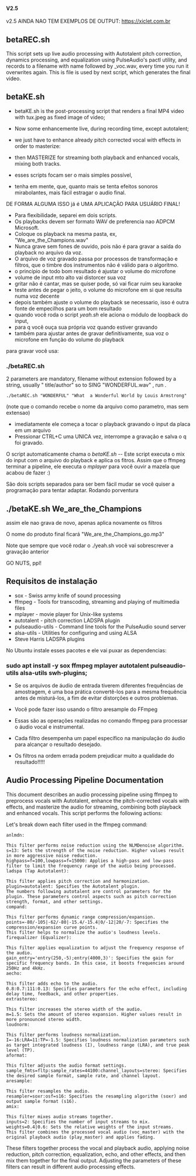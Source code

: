 #### V2.5
v2.5 AINDA NAO TEM EXEMPLOS DE OUTPUT: https://xiclet.com.br

## betaREC.sh
This script sets up live audio processing with Autotalent pitch correction, dynamics processing, and equalization using PulseAudio's pactl utility,
and records to a filename with name followed by _voc.wav, every time you run it overwrites again. This is file is used by next script, which generates the final video.

## betaKE.sh

* betaKE.sh is the post-processing script that renders a final MP4 video with tux.jpeg as fixed image of video;
* Now some enhancemente live, during recording time, except autotalent;
* we just have to enhance already pitch corrected vocal with effects in order to masterize:
* then MASTERIZE for streaming both playback and enhanced vocals, mixing both tracks.

 * esses scripts focam ser o mais simples possível,
 * tenha em mente, que, quanto mais se tenta efeitos sonoros mirabolantes, mais fácil estragar o audio final. 

DE FORMA ALGUMA ISSO já é UMA APLICAÇÃO PARA USUÁRIO FINAL!

* Para flexibilidade, separei em dois scripts. 
* Os playbacks devem ser formato WAV de preferencia nao ADPCM Microsoft.
* Coloque os playback na mesma pasta, ex, "We_are_the_Champions.wav"
* Nunca grave sem fones de ouvido, pois não é para gravar a saída do playback no arquivo da voz.
* O arquivo de voz gravado passa por processos de transformação e filtros, que o timbre dos instrumentos não é válido para o algoritmo.
* o princípio de todo bom resultado é ajustar o volume do microfone
* volume de input mto alto vai distorcer sua voz
* gritar não é cantar, mas se quiser pode, só vai ficar ruim seu karaoke
* teste antes de pegar o  jeito, o volume do microfone em si que resulta numa voz decente
* depois também ajuste o volume do playback se necessario, isso é outra fonte de empecilhos para um bom resultado
* quando você roda o script *yeah.sh* ele aciona o módulo de loopback do input,
* para q você ouça sua própria voz quando estiver gravando
* também para ajustar antes de gravar definitivamente, sua voz o microfone em função do volume do playback

para gravar você usa: 

### ./betaREC.sh  

2 parameters are mandatory, filename without extension followed by a string, usually " title/author"
so to SING "WONDERFUL.wav" , run
. 
```
./betaREC.sh "WONDERFUL" "What  a Wonderful World by Louis Armstrong"
```

(note que o comando recebe o nome da arquivo como parametro, mas sem extensao)

* imediatamente ele começa a tocar o playback gravando o input da placa em um arquivo
* Pressionar CTRL+C uma UNICA vez, interrompe a gravação e salva o q foi gravado.

O script automaticamente chama o *betaKE.sh* -- Este script executa o mix do input com o arquivo do playback e aplica os fitros.
Assim que o ffmpeg terminar a pipeline, ele executa o *mplayer* para você ouvir a mazela que acabou de fazer :)

São dois scripts separados para ser bem fácil mudar se você quiser a programação para tentar adaptar.
Rodando porventura 

## ./betaKE.sh  We_are_the_Champions 

assim ele nao grava de novo, apenas aplica novamente os filtros

O nome do produto final ficará  "We_are_the_Champions_go.mp3"

Note que sempre que você rodar o ./yeah.sh você vai sobrescrever a gravação anterior

GO NUTS, ppl!

## Requisitos de instalação

* sox - Swiss army knife of sound processing
* ffmpeg - Tools for transcoding, streaming and playing of multimedia files
* mplayer - movie player for Unix-like systems
* autotalent -  pitch correction LADSPA plugin
* pulseaudio-utils - Command line tools for the PulseAudio sound server
* alsa-utils - Utilities for configuring and using ALSA
* Steve Harris LADSPA plugins

No Ubuntu instale esses pacotes e ele vai puxar as dependencias: 

### sudo apt install -y sox ffmpeg mplayer autotalent pulseaudio-utils alsa-utils swh-plugins;

* Se os arquivos de áudio de entrada tiverem diferentes frequências de amostragem, é uma boa prática convertê-los para a mesma frequência antes de misturá-los, a fim de evitar distorções e outros problemas.
* Você pode fazer isso usando o filtro aresample do FFmpeg
 
* Essas são as operações realizadas no comando ffmpeg para processar o áudio vocal e instrumental. 
* Cada filtro desempenha um papel específico na manipulação do áudio para alcançar o resultado desejado.
* Os filtros na ordem errada podem prejudicar muito a qualidade do resultado!!!!!

## Audio Processing Pipeline Documentation
This document describes an audio processing pipeline using ffmpeg to preprocess vocals with Autotalent, enhance the pitch-corrected vocals with effects, and masterize the audio for streaming, combining both playback and enhanced vocals.
This script performs the following actions:

Let's break down each filter used in the ffmpeg command:

```
anlmdn:

This filter performs noise reduction using the NLMDenoise algorithm.
s=13: Sets the strength of the noise reduction. Higher values result in more aggressive noise reduction.
highpass=f=100,lowpass=f=15000: Applies a high-pass and low-pass filter to limit the frequency range of the audio being processed.
ladspa (Tap Autotalent):

This filter applies pitch correction and harmonization.
plugin=autotalent: Specifies the Autotalent plugin.
The numbers following autotalent are control parameters for the plugin. These parameters control aspects such as pitch correction strength, format, and other settings.
compand:

This filter performs dynamic range compression/expansion.
points=-80/-105|-62/-80|-15.4/-15.4|0/-12|20/-7: Specifies the compression/expansion curve points.
This filter helps to normalize the audio's loudness levels.
firequalizer (Equalizer):

This filter applies equalization to adjust the frequency response of the audio.
gain_entry='entry(250,-5);entry(4000,3)': Specifies the gain for specific frequency bands. In this case, it boosts frequencies around 250Hz and 4kHz.
aecho:

This filter adds echo to the audio.
0.8:0.7:111:0.13: Specifies parameters for the echo effect, including delay time, feedback, and other properties.
extrastereo:

This filter increases the stereo width of the audio.
m=1.5: Sets the amount of stereo expansion. Higher values result in more pronounced stereo width.
loudnorm:

This filter performs loudness normalization.
I=-16:LRA=11:TP=-1.5: Specifies loudness normalization parameters such as target integrated loudness (I), loudness range (LRA), and true peak level (TP).
aformat:

This filter adjusts the audio format settings.
sample_fmts=fltp:sample_rates=44100:channel_layouts=stereo: Specifies the desired sample format, sample rate, and channel layout.
aresample:

This filter resamples the audio.
resampler=soxr:osf=s16: Specifies the resampling algorithm (soxr) and output sample format (s16).
amix:

This filter mixes audio streams together.
inputs=2: Specifies the number of input streams to mix.
weights=0.4|0.6: Sets the relative weights of the input streams.
This filter combines the processed vocal audio (voc_master) with the original playback audio (play_master) and applies fading.
```

These filters together process the vocal and playback audio, applying noise reduction, pitch correction, equalization, echo, and other effects, and then mix them together for the final output. Adjusting the parameters of these filters can result in different audio processing effects.
